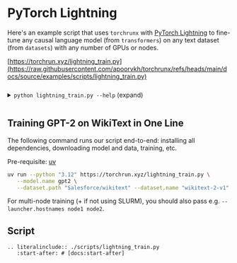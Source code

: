# PyTorch Lightning

Here's an example script that uses `torchrunx` with [PyTorch Lightning](https://lightning.ai/docs/pytorch/stable/) to fine-tune any causal language model (from `transformers`) on any text dataset (from `datasets`) with any number of GPUs or nodes.

[https://torchrun.xyz/lightning_train.py](https://raw.githubusercontent.com/apoorvkh/torchrunx/refs/heads/main/docs/source/examples/scripts/lightning_train.py)

<details>
  <summary><p style="display: inline-block;"><code class="docutils literal notranslate"><span class="pre">python lightning_train.py --help</span></code></p> (expand)</summary>

  ```{eval-rst}
  .. literalinclude:: ../artifacts/lightning_help.txt
  ```
</details>

## Training GPT-2 on WikiText in One Line

The following command runs our script end-to-end: installing all dependencies, downloading model and data, training, etc.

Pre-requisite: [uv](https://docs.astral.sh/uv)

```bash
uv run --python "3.12" https://torchrun.xyz/lightning_train.py \
   --model.name gpt2 \
   --dataset.path "Salesforce/wikitext" --dataset.name "wikitext-2-v1" --dataset.split "train" --dataset.num-samples 80
```

For multi-node training (+ if not using SLURM), you should also pass e.g. `--launcher.hostnames node1 node2`.

## Script

```{eval-rst}
.. literalinclude:: ./scripts/lightning_train.py
   :start-after: # [docs:start-after]
```
